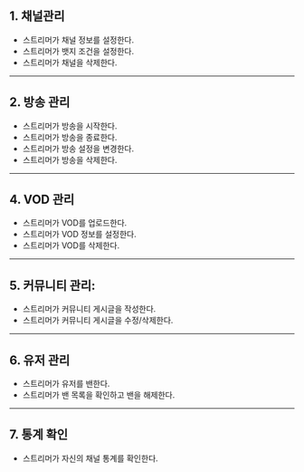 ## 1. 채널관리
  - 스트리머가 채널 정보를 설정한다.
  - 스트리머가 뱃지 조건을 설정한다.
  - 스트리머가 채널을 삭제한다.

---

## 2. 방송 관리
  - 스트리머가 방송을 시작한다.
  - 스트리머가 방송을 종료한다.
  - 스트리머가 방송 설정을 변경한다.
  - 스트리머가 방송을 삭제한다.

---

## 4. VOD 관리
  - 스트리머가 VOD를 업로드한다.
  - 스트리머가 VOD 정보를 설정한다.
  - 스트리머가 VOD를 삭제한다.

--- 

## 5. 커뮤니티 관리:
  - 스트리머가 커뮤니티 게시글을 작성한다.
  - 스트리머가 커뮤니티 게시글을 수정/삭제한다.

---

## 6. 유저 관리
  - 스트리머가 유저를 밴한다.
  - 스트리머가 밴 목록을 확인하고 밴을 해제한다.

---

## 7. 통계 확인
  - 스트리머가 자신의 채널 통계를 확인한다.
